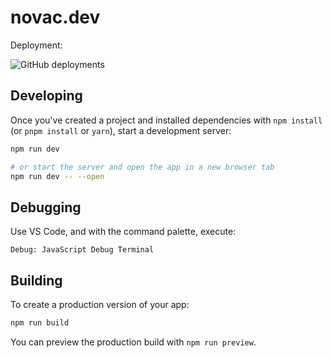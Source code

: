 # novac.dev

Deployment:

![GitHub deployments](https://img.shields.io/github/deployments/novatorem/website/Production?label=deployment)

## Developing

Once you've created a project and installed dependencies with `npm install` (or `pnpm install` or `yarn`), start a development server:

```bash
npm run dev

# or start the server and open the app in a new browser tab
npm run dev -- --open
```

## Debugging

Use VS Code, and with the command palette, execute:

```
Debug: JavaScript Debug Terminal
```

## Building

To create a production version of your app:

```bash
npm run build
```

You can preview the production build with `npm run preview`.
